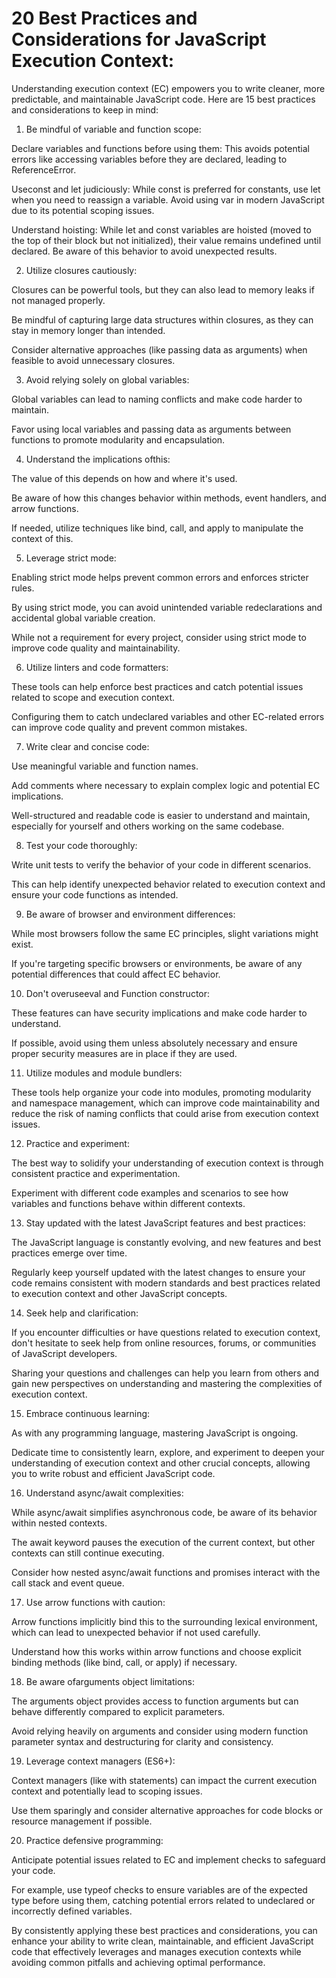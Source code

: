 # 20 Best Practices and Considerations for JavaScript Execution Context:

Understanding execution context (EC) empowers you to write cleaner, more predictable, and maintainable JavaScript code. Here are 15 best practices and considerations to keep in mind:

1. Be mindful of variable and function scope:

Declare variables and functions before using them: This avoids potential errors like accessing variables before they are declared, leading to ReferenceError.

Useconst and let judiciously: While const is preferred for constants, use let when you need to reassign a variable. Avoid using var in modern JavaScript due to its potential scoping issues.

Understand hoisting: While let and const variables are hoisted (moved to the top of their block but not initialized), their value remains undefined until declared. Be aware of this behavior to avoid unexpected results.

2. Utilize closures cautiously:

Closures can be powerful tools, but they can also lead to memory leaks if not managed properly.

Be mindful of capturing large data structures within closures, as they can stay in memory longer than intended.

Consider alternative approaches (like passing data as arguments) when feasible to avoid unnecessary closures.

3. Avoid relying solely on global variables:

Global variables can lead to naming conflicts and make code harder to maintain.

Favor using local variables and passing data as arguments between functions to promote modularity and encapsulation.

4. Understand the implications ofthis:

The value of this depends on how and where it's used.

Be aware of how this changes behavior within methods, event handlers, and arrow functions.

If needed, utilize techniques like bind, call, and apply to manipulate the context of this.

5. Leverage strict mode:

Enabling strict mode helps prevent common errors and enforces stricter rules.

By using strict mode, you can avoid unintended variable redeclarations and accidental global variable creation.

While not a requirement for every project, consider using strict mode to improve code quality and maintainability.

6. Utilize linters and code formatters:

These tools can help enforce best practices and catch potential issues related to scope and execution context.

Configuring them to catch undeclared variables and other EC-related errors can improve code quality and prevent common mistakes.

7. Write clear and concise code:

Use meaningful variable and function names.

Add comments where necessary to explain complex logic and potential EC implications.

Well-structured and readable code is easier to understand and maintain, especially for yourself and others working on the same codebase.

8. Test your code thoroughly:

Write unit tests to verify the behavior of your code in different scenarios.

This can help identify unexpected behavior related to execution context and ensure your code functions as intended.

9. Be aware of browser and environment differences:

While most browsers follow the same EC principles, slight variations might exist.

If you're targeting specific browsers or environments, be aware of any potential differences that could affect EC behavior.

10. Don't overuseeval and Function constructor:

These features can have security implications and make code harder to understand.

If possible, avoid using them unless absolutely necessary and ensure proper security measures are in place if they are used.

11. Utilize modules and module bundlers:

These tools help organize your code into modules, promoting modularity and namespace management, which can improve code maintainability and reduce the risk of naming conflicts that could arise from execution context issues.

12. Practice and experiment:

The best way to solidify your understanding of execution context is through consistent practice and experimentation.

Experiment with different code examples and scenarios to see how variables and functions behave within different contexts.

13. Stay updated with the latest JavaScript features and best practices:

The JavaScript language is constantly evolving, and new features and best practices emerge over time.

Regularly keep yourself updated with the latest changes to ensure your code remains consistent with modern standards and best practices related to execution context and other JavaScript concepts.

14. Seek help and clarification:

If you encounter difficulties or have questions related to execution context, don't hesitate to seek help from online resources, forums, or communities of JavaScript developers.

Sharing your questions and challenges can help you learn from others and gain new perspectives on understanding and mastering the complexities of execution context.

15. Embrace continuous learning:

As with any programming language, mastering JavaScript is ongoing.

Dedicate time to consistently learn, explore, and experiment to deepen your understanding of execution context and other crucial concepts, allowing you to write robust and efficient JavaScript code.

16. Understand async/await complexities:

While async/await simplifies asynchronous code, be aware of its behavior within nested contexts.

The await keyword pauses the execution of the current context, but other contexts can still continue executing.

Consider how nested async/await functions and promises interact with the call stack and event queue.

17. Use arrow functions with caution:

Arrow functions implicitly bind this to the surrounding lexical environment, which can lead to unexpected behavior if not used carefully.

Understand how this works within arrow functions and choose explicit binding methods (like bind, call, or apply) if necessary.

18. Be aware ofarguments object limitations:

The arguments object provides access to function arguments but can behave differently compared to explicit parameters.

Avoid relying heavily on arguments and consider using modern function parameter syntax and destructuring for clarity and consistency.

19. Leverage context managers (ES6+):

Context managers (like with statements) can impact the current execution context and potentially lead to scoping issues.

Use them sparingly and consider alternative approaches for code blocks or resource management if possible.

20. Practice defensive programming:

Anticipate potential issues related to EC and implement checks to safeguard your code.

For example, use typeof checks to ensure variables are of the expected type before using them, catching potential errors related to undeclared or incorrectly defined variables.

By consistently applying these best practices and considerations, you can enhance your ability to write clean, maintainable, and efficient JavaScript code that effectively leverages and manages execution contexts while avoiding common pitfalls and achieving optimal performance.

